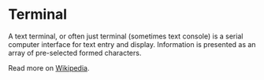 # Terminal

A text terminal, or often just terminal (sometimes text console) is a serial computer interface for text entry and display. Information is presented as an array of pre-selected formed characters.

Read more on [Wikipedia](https://en.wikipedia.org/wiki/Computer_terminal#Text_terminals).
